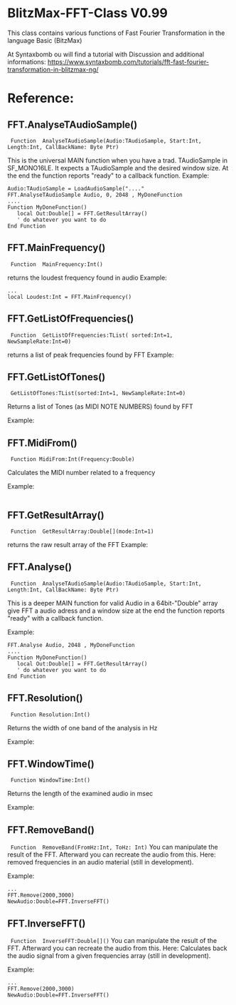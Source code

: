 # BlitzMax-FFT-Class V0.99 
This class contains various functions of Fast Fourier Transformation in the language Basic (BitzMax)

At Syntaxbomb ou will find a tutorial with Discussion and additional informations: 
https://www.syntaxbomb.com/tutorials/fft-fast-fourier-transformation-in-blitzmax-ng/


# Reference:

## FFT.AnalyseTAudioSample()
` Function  AnalyseTAudioSample(Audio:TAudioSample, Start:Int, Length:Int, CallBackName: Byte Ptr)`

This is the universal MAIN function when you have a trad. TAudioSample in SF_MONO16LE. It expects a TAudioSample and the desired window size. At the end the function reports "ready" to a callback function.
Example:
 ```FFT:FFT_Class = New FFT_Class
Audio:TAudioSample = LoadAudioSample("...."
FFT.AnalyseTAudioSample Audio, 0, 2048 , MyDoneFunction
....
Function MyDoneFunction()
	local Out:Double[] = FFT.GetResultArray()
	' do whatever you want to do
End Function
``` 

## FFT.MainFrequency()
` Function  MainFrequency:Int()` 

returns the loudest frequency found in audio
Example:
 ``` FFT.Analyse Audio, 2048 , MyDoneFunction
...
local Loudest:Int = FFT.MainFrequency()
``` 

## FFT.GetListOfFrequencies()
` Function  GetListOfFrequencies:TList( sorted:Int=1, NewSampleRate:Int=0)` 

returns a list of peak frequencies found by FFT
Example:


## FFT.GetListOfTones()
` GetListOfTones:TList(sorted:Int=1, NewSampleRate:Int=0)` 

Returns a list of Tones (as MIDI NOTE NUMBERS) found by FFT

Example:


## FFT.MidiFrom()
` Function MidiFrom:Int(Frequency:Double)` 

Calculates the MIDI number related to a frequency

Example:
 ``` local Midinote:Int= FFT.MidiFrom(442) 
 ``` 

## FFT.GetResultArray()
` Function  GetResultArray:Double[](mode:Int=1)` 

returns the raw result array of the FFT
Example:


## FFT.Analyse()
` Function  AnalyseTAudioSample(Audio:TAudioSample, Start:Int, Length:Int, CallBackName: Byte Ptr)` 

This is a deeper MAIN function for valid Audio in a 64bit-"Double" array give FFT a audio adress and a window size at the end the function reports "ready" with a callback function.

Example:
 ``` Global Audio:Double[2048] = ....
FFT.Analyse Audio, 2048 , MyDoneFunction
....
Function MyDoneFunction()
	local Out:Double[] = FFT.GetResultArray()
	' do whatever you want to do
End Function
``` 

## FFT.Resolution()
` Function Resolution:Int()` 

Returns the width of one band of the analysis in Hz

Example:


## FFT.WindowTime()
` Function WindowTime:Int()`

Returns the length of the examined audio in msec

Example:


## FFT.RemoveBand()
` Function  RemoveBand(FromHz:Int, ToHz: Int)` 
You can manipulate the result of the FFT. Afterward you can recreate the audio from this.
Here: removed frequencies in an audio material (still in development).

Example:
 ``` FFT.Analyse Audio, 2048 , MyDoneFunction
...
FFT.Remove(2000,3000)
NewAudio:Double=FFT.InverseFFT()
``` 

## FFT.InverseFFT()
` Function  InverseFFT:Double[]()` 
You can manipulate the result of the FFT. Afterward you can recreate the audio from this.
Here: Calculates back the audio signal from a given frequencies array (still in development).

Example:
 ``` FFT.Analyse Audio, 2048 , MyDoneFunction
...
FFT.Remove(2000,3000)
NewAudio:Double=FFT.InverseFFT()
``` 




